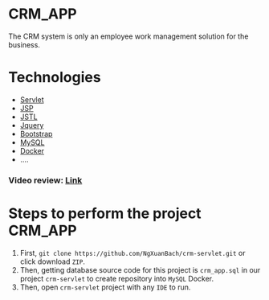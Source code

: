 # CRM_APP
The CRM system is only an employee work management solution for the business.
# Technologies
* [Servlet](https://www.tutorialspoint.com/servlets/index.htm)
* [JSP](https://www.tutorialspoint.com/jsp/index.htm)
* [JSTL](https://www.tutorialspoint.com/jsp/jsp_standard_tag_library.htm)
* [Jquery](https://www.tutorialspoint.com/jquery/index.htm)
* [Bootstrap](https://getbootstrap.com/docs/5.0/getting-started/introduction/)
* [MySQL](https://www.tutorialspoint.com/mysql/index.htm)
* [Docker](https://www.tutorialspoint.com/docker/index.htm)
* ....
### Video review: [Link](https://www.youtube.com/watch?v=V7Csmwb45Io&t=61s)
# Steps to perform the project CRM_APP
1. First, ```git clone https://github.com/NgXuanBach/crm-servlet.git``` or click download ```ZIP```.
2. Then, getting database source code for this project is ```crm_app.sql``` in our project ```crm-servlet``` to create repository into ```MySQL``` Docker.
3. Then, open `crm-servlet` project with any `IDE` to run.
